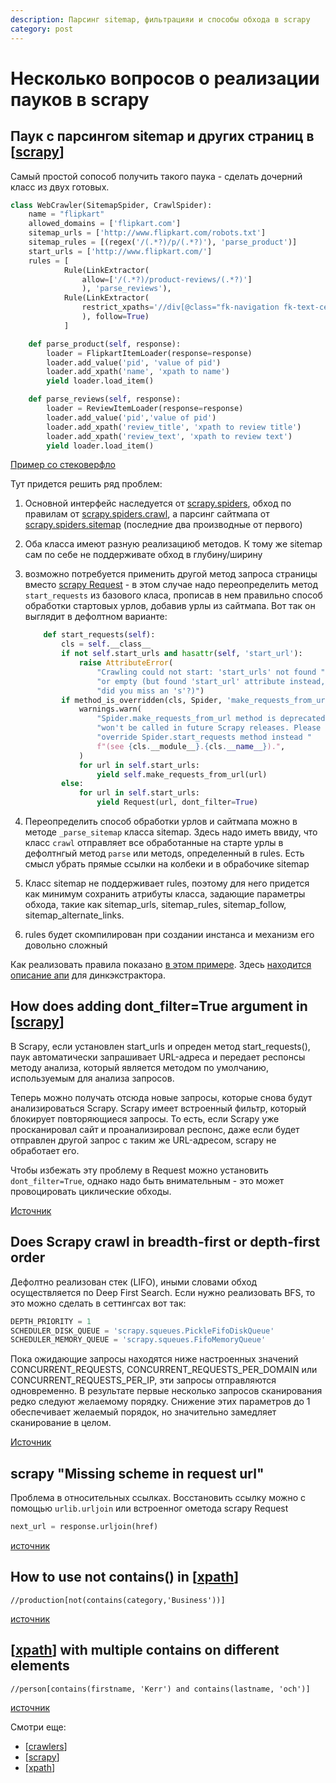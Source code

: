 ```yaml
---
description: Парсинг sitemap, фильтрацияи и способы обхода в scrapy
category: post
---
```

# Несколько вопросов о реализации пауков в scrapy

## Паук с парсингом sitemap и других страниц в [[scrapy]]

Самый простой сопособ получить такого паука - сделать дочерний класс из двух готовых.

```python
class WebCrawler(SitemapSpider, CrawlSpider):
    name = "flipkart"
    allowed_domains = ['flipkart.com']
    sitemap_urls = ['http://www.flipkart.com/robots.txt']
    sitemap_rules = [(regex('/(.*?)/p/(.*?)'), 'parse_product')]
    start_urls = ['http://www.flipkart.com/']
    rules = [
            Rule(LinkExtractor(
                allow=['/(.*?)/product-reviews/(.*?)']
                ), 'parse_reviews'),
            Rule(LinkExtractor(
                restrict_xpaths='//div[@class="fk-navigation fk-text-center tmargin10"]'
                ), follow=True)
            ]

    def parse_product(self, response):
        loader = FlipkartItemLoader(response=response)
        loader.add_value('pid', 'value of pid')
        loader.add_xpath('name', 'xpath to name')
        yield loader.load_item()

    def parse_reviews(self, response):
        loader = ReviewItemLoader(response=response)
        loader.add_value('pid','value of pid')
        loader.add_xpath('review_title', 'xpath to review title')
        loader.add_xpath('review_text', 'xpath to review text')
        yield loader.load_item()
```

[Пример со стековерфло](https://stackoverflow.com/questions/28797762/multiple-inheritance-in-scrapy-spiders)

Тут придется решить ряд проблем:

1. Основной интерфейс наследуется от [scrapy.spiders](https://docs.scrapy.org/en/latest/_modules/scrapy/spiders.html#Spider), обход по правилам от [scrapy.spiders.crawl](https://docs.scrapy.org/en/latest/_modules/scrapy/spiders/crawl.html#CrawlSpider), а парсинг сайтмапа от [scrapy.spiders.sitemap](https://docs.scrapy.org/en/latest/_modules/scrapy/spiders/sitemap.html#SitemapSpider) (последние два производные от первого)
2. Оба класса имеют разную реализациюб методов. К тому же sitemap сам по себе не поддерживате обход в глубину/ширину
3. возможно потребуется применить другой метод запроса страницы вместо [scrapy Request](https://docs.scrapy.org/en/latest/topics/request-response.html) - в этом случае надо переопределить метод `start_requests` из базового класа, прописав в нем правильно способ обработки стартовых урлов, добавив урлы из сайтмапа. Вот так он выглядит в дефолтном варианте:

    ```python
        def start_requests(self):
            cls = self.__class__
            if not self.start_urls and hasattr(self, 'start_url'):
                raise AttributeError(
                    "Crawling could not start: 'start_urls' not found "
                    "or empty (but found 'start_url' attribute instead, "
                    "did you miss an 's'?)")
            if method_is_overridden(cls, Spider, 'make_requests_from_url'):
                warnings.warn(
                    "Spider.make_requests_from_url method is deprecated; it "
                    "won't be called in future Scrapy releases. Please "
                    "override Spider.start_requests method instead "
                    f"(see {cls.__module__}.{cls.__name__}).",
                )
                for url in self.start_urls:
                    yield self.make_requests_from_url(url)
            else:
                for url in self.start_urls:
                    yield Request(url, dont_filter=True)
    ```

4. Переопределить способ обработки урлов и сайтмапа можно в методе `_parse_sitemap` класса sitemap. Здесь надо иметь ввиду, что класс `crawl` отправляет все обработанные на старте урлы в дефолтнгый метод `parse` или методs, определенный в rules. Есть смысл убрать прямые ссылки на колбеки и в обрабочике sitemap
5. Класс sitemap не поддерживает rules, поэтому для него придется как минимум сохранить атрибуты класса, задающие параметры обхода, такие как sitemap_urls, sitemap_rules, sitemap_follow, sitemap_alternate_links.
6. rules будет скомпилирован при создании инстанса и механизм его довольно сложный

Как реализовать правила показано [в этом примере](https://docs.scrapy.org/en/latest/topics/spiders.html#crawlspider-example). Здесь [находится описание апи](https://docs.scrapy.org/en/latest/topics/link-extractors.html?highlight=LinkExtractor#scrapy.linkextractors.lxmlhtml.LxmlLinkExtractor) для динкэкстрактора.

## How does adding dont_filter=True argument in [[scrapy]]

В Scrapy, если установлен start_urls и опреден метод start_requests(), паук автоматически запрашивает URL-адреса и передает респонсы методу анализа, который является методом по умолчанию, используемым для анализа запросов.

Теперь можно получать отсюда новые запросы, которые снова будут анализироваться Scrapy. Scrapy имеет встроенный фильтр, который блокирует повторяющиеся запросы. То есть, если Scrapy уже просканировал сайт и проанализировал респонс, даже если будет отправлен другой запрос с таким же URL-адресом, scrapy не обработает его.

Чтобы избежать эту проблему в Request можно установить `dont_filter=True`, однако надо быть внимательным - это может провоцировать циклические обходы.

[Источник](https://stackoverflow.com/questions/38951878/how-does-adding-dont-filter-true-argument-in-scrapy-request-make-my-parsing-meth)

## Does Scrapy crawl in breadth-first or depth-first order

Дефолтно реализован стек (LIFO), иными словами обход осуществляется по Deep First Search. Если нужно реализовать BFS, то это можно сделать в сеттингсах вот так:

```python
DEPTH_PRIORITY = 1
SCHEDULER_DISK_QUEUE = 'scrapy.squeues.PickleFifoDiskQueue'
SCHEDULER_MEMORY_QUEUE = 'scrapy.squeues.FifoMemoryQueue'
```

Пока ожидающие запросы находятся ниже настроенных значений CONCURRENT_REQUESTS, CONCURRENT_REQUESTS_PER_DOMAIN или CONCURRENT_REQUESTS_PER_IP, эти запросы отправляются одновременно. В результате первые несколько запросов сканирования редко следуют желаемому порядку. Снижение этих параметров до 1 обеспечивает желаемый порядок, но значительно замедляет сканирование в целом.

[Источник](https://doc.scrapy.org/en/latest/faq.html#does-scrapy-crawl-in-breadth-first-or-depth-first-order)

## scrapy "Missing scheme in request url"

Проблема в относительных ссылках. Восстановить ссылку можно с помощью `urlib.urljoin` или встроенног ометода scrapy Request

```python
next_url = response.urljoin(href)
```

[источник](https://stackoverflow.com/a/34979757/15966204)

## How to use not contains() in [[xpath]]

```shell
//production[not(contains(category,'Business'))]
```

[источник](https://stackoverflow.com/questions/11024080/how-to-use-not-contains-in-xpath)

## [[xpath]] with multiple contains on different elements

```shell
//person[contains(firstname, 'Kerr') and contains(lastname, 'och')]
```

[источник](https://stackoverflow.com/questions/18547410/xpath-with-multiple-contains-on-different-elements/18547533)

Смотри еще:

- [[crawlers]]
- [[scrapy]]
- [[xpath]]

[//begin]: # "Autogenerated link references for markdown compatibility"
[scrapy]: ../notes/scrapy "Scrapy"
[scrapy]: ../notes/scrapy "Scrapy"
[xpath]: ../notes/xpath "XPath в scrapy"
[xpath]: ../notes/xpath "XPath в scrapy"
[crawlers]: ../lists/crawlers "Crawlers"
[scrapy]: ../notes/scrapy "Scrapy"
[xpath]: ../notes/xpath "XPath в scrapy"
[//end]: # "Autogenerated link references"
[//begin]: # "Autogenerated link references for markdown compatibility"
[scrapy]: ../notes/scrapy "Scrapy"
[scrapy]: ../notes/scrapy "Scrapy"
[xpath]: ../notes/xpath "XPath в scrapy"
[xpath]: ../notes/xpath "XPath в scrapy"
[crawlers]: ../lists/crawlers "Crawlers"
[scrapy]: ../notes/scrapy "Scrapy"
[xpath]: ../notes/xpath "XPath в scrapy"
[//end]: # "Autogenerated link references"
